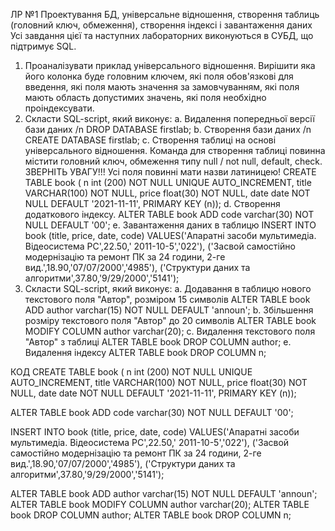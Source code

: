ЛР №1
Проектування БД, універсальне відношення, створення таблиць (головний ключ, обмеження), створення індексі і завантаження даних
Усі завдання цієї та наступних лабораторних виконуються в СУБД, що підтримує SQL.
1. Проаналізувати приклад універсального відношення. Вирішити яка його колонка буде головним ключем, які поля обов'язкові для введення, які
поля мають значення за замовчуванням, які поля мають область допустимих значень, які поля необхідно проіндексувати.
2. Скласти SQL-script, який виконує:
a. Видалення попередньої версії бази даних /n
DROP DATABASE firstlab;
b. Створення бази даних /n
CREATE DATABASE firstlab;
c. Створення таблиці на основі універсального відношення. Команда для створення таблиці повинна містити головний ключ, обмеження
типу null / not null, default, check. ЗВЕРНІТЬ УВАГУ!!! Усі поля повинні мати назви латиницею!
CREATE TABLE book (
n int (200) NOT NULL UNIQUE AUTO_INCREMENT,
title VARCHAR(100) NOT NULL,
price float(30) NOT NULL,
date date NOT NULL DEFAULT '2021-11-11',
PRIMARY KEY (n));
d. Створення додаткового індексу.
ALTER TABLE book
ADD code varchar(30) NOT NULL DEFAULT '00';
e. Завантаження даних в таблицю
INSERT INTO book (title, price, date, code)
VALUES('Апаратні засоби мультимедіа. Відеосистема
РС',22.50,' 2011-10-5','022'), 
('Засвой самостійно модернізацію та ремонт
ПК за 24 години, 2-ге вид.',18.90,'07/07/2000','4985'),
('Структури даних та алгоритми',37.80,'9/29/2000','5141');
3. Скласти SQL-script, який виконує:
a. Додавання в таблицю нового текстового поля "Автор", розміром 15 символів
ALTER TABLE book
ADD author varchar(15) NOT NULL DEFAULT 'announ';
b. Збільшення розміру текстового поля "Автор" до 20 символів
ALTER TABLE book
MODIFY COLUMN author varchar(20);
c. Видалення текстового поля "Автор" з таблиці
ALTER TABLE book
DROP COLUMN author;
e. Видалення індексу
ALTER TABLE book
DROP COLUMN n;


КОД
CREATE TABLE book (
n int (200) NOT NULL UNIQUE AUTO_INCREMENT,
title VARCHAR(100) NOT NULL,
price float(30) NOT NULL,
date date NOT NULL DEFAULT '2021-11-11',
PRIMARY KEY (n));

ALTER TABLE book
ADD code varchar(30) NOT NULL DEFAULT '00';

INSERT INTO book (title, price, date, code)
VALUES('Апаратні засоби мультимедіа. Відеосистема
РС',22.50,' 2011-10-5','022'), 
('Засвой самостійно модернізацію та ремонт
ПК за 24 години, 2-ге вид.',18.90,'07/07/2000','4985'),
('Структури даних та алгоритми',37.80,'9/29/2000','5141');

ALTER TABLE book
ADD author varchar(15) NOT NULL DEFAULT 'announ';
ALTER TABLE book
MODIFY COLUMN author varchar(20);
ALTER TABLE book
DROP COLUMN author;
ALTER TABLE book
DROP COLUMN n;
